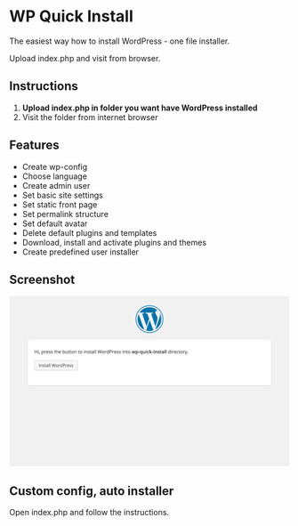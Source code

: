 WP Quick Install
================
The easiest way how to install WordPress - one file installer.

Upload index.php and visit from browser.

Instructions
------------
 1. **Upload index.php in folder you want have WordPress installed**
 2. Visit the folder from internet browser

Features
--------
 - Create wp-config
 - Choose language
 - Create admin user
 - Set basic site settings
 - Set static front page
 - Set permalink structure
 - Set default avatar
 - Delete default plugins and templates
 - Download, install and activate plugins and themes
 - Create predefined user installer

Screenshot
----------
![Install screen](screenshot.png)

Custom config, auto installer
-----------------------------
Open index.php and follow the instructions.
